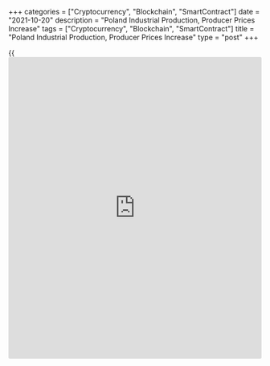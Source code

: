 +++
categories = ["Cryptocurrency", "Blockchain", "SmartContract"]
date = "2021-10-20"
description = "Poland Industrial Production, Producer Prices Increase"
tags = ["Cryptocurrency", "Blockchain", "SmartContract"]
title = "Poland Industrial Production, Producer Prices Increase"
type = "post"
+++

{{<iframe id="large-banner" src="https://www.bounty.group/#slide=23.0" width="100%" height="600" scrolling="no" style="border: 0px solid rgb(216, 221, 230); border-radius: 3px;">}}

Poland's industrial production rose more than expected in September,
data from Statistics Poland showed on Wednesday.

Separate data showed that producer prices increased in September.

Industrial production grew 8.8 percent annually in September. Economists
had expected a growth of 8.0 percent.

Manufacturing output rose 7.9 percent yearly in September and mining and
quarrying output grew 7.8 percent. Electricity output and water supply
gained by 22.1 percent and 11.7 percent, respectively.

On a monthly basis, industrial output declined 11.0 percent in
September.

Producer prices grew 10.2 percent annually in September, following 9.6
percent increase in August. Economists had forecast a 10.0 percent rise.

Prices in mining and quarrying grew 17.8 percent and prices in
manufacturing rise 9.9 percent. Prices for electricity, gas supply,
steam and hot, and water supply, sewerage and waste management prices
increased by 4.9 percent and 4.2 percent, respectively.

On a month-on-month basis, producer prices rose 0.7 percent in
September, same as seen in the prior month.

For comments and feedback [contact](https://www.playgroundfx.com/contact/): editorial@rtt[news](https://www.letsplayfx.com/blog/forex-news-website/).com

[Economic News][1]

 **What parts of the world are seeing the best (and worst) economic
performances lately? Click[here][2] to check out our [Econ Scorecard][2]
and find out! See up-to-the-moment [ranking](https://www.playgroundfx.com/blog/crypto-exchange-ranking/)s for the best and worst
performers in [GDP][2], [unemployment rate][3], [inflation][4] and much
more.**

   1. www.rtt[news](https://www.letsplayfx.com/blog/forex-news-website/).com/Content/EconomicNews.aspx
   2. www.rtt[news](https://www.letsplayfx.com/blog/forex-news-website/).com/economic-scorecard/world-rank/GDP/highest-performance.aspx
   3. www.rtt[news](https://www.letsplayfx.com/blog/forex-news-website/).com/economic-scorecard/world-rank/unemployment-rate/lowest-performance.aspx
   4. www.rtt[news](https://www.letsplayfx.com/blog/forex-news-website/).com/economic-scorecard/world-rank/CPI/highest-performance.aspx